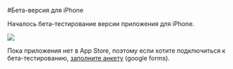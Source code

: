 #Бета-версия для iPhone

Началось бета-тестирование версии приложения для iPhone.


![](http://content.staminity.com/assets/images/mobile-android/Staminity-for-IOS-beta.png)


Пока приложения нет в App Store, поэтому если хотите подключиться к бета-тестированию, [заполните анкету](https://goo.gl/forms/4Oe4mjNo9T8lyGWU2) (google forms). 